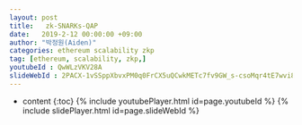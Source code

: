 ```yaml
---
layout: post
title:   zk-SNARKs-QAP
date:   2019-2-12 00:00:00 +09:00
author: "박정원(Aiden)"
categories: ethereum scalability zkp
tag: [ethereum, scalability, zkp,]
youtubeId : QwWLzVKV28A
slideWebId : 2PACX-1vSSppXbvxPM0q0FrCX5uQCwkMETc7fv9GW_s-csoMqr4tE7wvi8NagRq9M0ftDHeRCAddStI66by201
---
```

* content
{:toc}
{% include youtubePlayer.html id=page.youtubeId %}
{% include slidePlayer.html id=page.slideWebId %}
